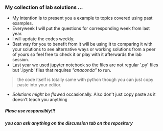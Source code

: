 ### My collection of lab solutions ...  
- My intention is to present you a example to topics covered using past examples.
- Everyweek I will put the questions for corresponding week from last year.
- I will update the codes weekly.
- Best way for you to benefit from it will be using it to comparing it with your solutions to see alternative ways or working solutions from a peer of yours so feel free to check it or play with it afterwards the lab session.
- Last year we used jupyter notebook so the files are not regular '.py' files but '.ipynb' files that requires *"anaconda"* to run.
> the code itself is totally same with python though you can just copy paste into your editor.
- *Solutions might be flawed* occasionally. Also don't just copy paste as it doesn't teach you anything  
##### Plase use responsibly!!!
##### you can ask anything on the discussion tab on the repository
